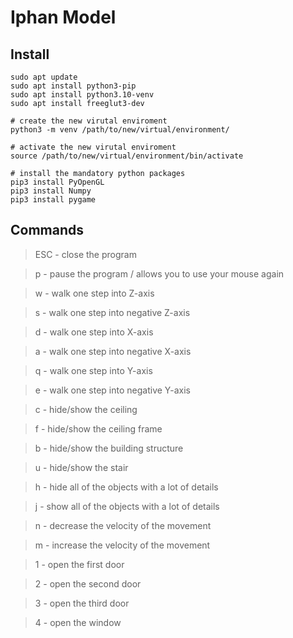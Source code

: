 # Iphan Model

## Install

```shell
sudo apt update
sudo apt install python3-pip
sudo apt install python3.10-venv
sudo apt install freeglut3-dev

# create the new virutal enviroment
python3 -m venv /path/to/new/virtual/environment/

# activate the new virutal enviroment
source /path/to/new/virtual/environment/bin/activate

# install the mandatory python packages
pip3 install PyOpenGL
pip3 install Numpy
pip3 install pygame
```

## Commands

> ESC - close the program

> p - pause the program / allows you to use your mouse again

> w - walk one step into Z-axis

> s - walk one step into negative Z-axis

> d - walk one step into X-axis

> a - walk one step into negative X-axis

> q - walk one step into Y-axis

> e - walk one step into negative Y-axis

> c - hide/show the ceiling

> f - hide/show the ceiling frame

> b - hide/show the building structure

> u - hide/show the stair

> h - hide all of the objects with a lot of details

> j - show all of the objects with a lot of details

> n - decrease the velocity of the movement

> m - increase the velocity of the movement

> 1 - open the first door

> 2 - open the second door

> 3 - open the third door

> 4 - open the window
